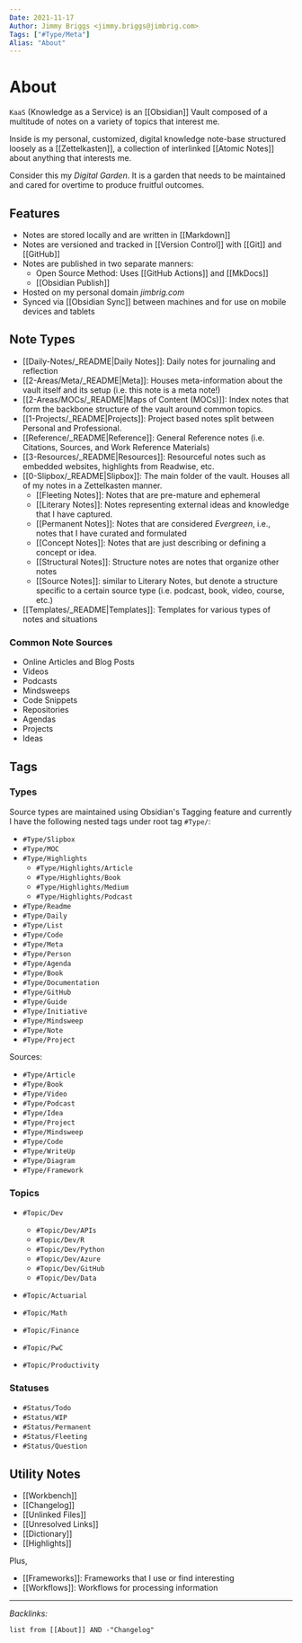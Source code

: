 ```yaml
---
Date: 2021-11-17
Author: Jimmy Briggs <jimmy.briggs@jimbrig.com>
Tags: ["#Type/Meta"]
Alias: "About"
---
```


# About
  

`KaaS` (Knowledge as a Service) is an [[Obsidian]] Vault composed of a multitude of notes on a variety of topics that interest me.

Inside is my personal, customized, digital knowledge note-base structured loosely as a [[Zettelkasten]], a collection of interlinked [[Atomic Notes]] about anything that interests me.

Consider this my *Digital Garden*. It is a garden that needs to be maintained and cared for overtime to produce fruitful outcomes.

## Features

- Notes are stored locally and are written in [[Markdown]]
- Notes are versioned and tracked in [[Version Control]] with [[Git]] and [[GitHub]]
- Notes are published in two separate manners: 
	- Open Source Method: Uses [[GitHub Actions]] and [[MkDocs]] 
	- [[Obsidian Publish]]
- Hosted on my personal domain *jimbrig.com*
- Synced via [[Obsidian Sync]] between machines and for use on mobile devices and tablets  

## Note Types

- [[Daily-Notes/_README|Daily Notes]]: Daily notes for journaling and reflection
- [[2-Areas/Meta/_README|Meta]]: Houses meta-information about the vault itself and its setup (i.e. this note is a meta note!)
- [[2-Areas/MOCs/_README|Maps of Content (MOCs)]]: Index notes that form the backbone structure of the vault around common topics.
- [[1-Projects/_README|Projects]]: Project based notes split between Personal and Professional.
- [[Reference/_README|Reference]]: General Reference notes (i.e. Citations, Sources, and Work Reference Materials)
- [[3-Resources/_README|Resources]]: Resourceful notes such as embedded websites, highlights from Readwise, etc.
- [[0-Slipbox/_README|Slipbox]]: The main folder of the vault. Houses all of my notes in a Zettelkasten manner. 
	- [[Fleeting Notes]]: Notes that are pre-mature and ephemeral
	- [[Literary Notes]]: Notes representing external ideas and knowledge that I have captured.
	- [[Permanent Notes]]: Notes that are considered *Evergreen*, i.e., notes that I have curated and formulated
	- [[Concept Notes]]: Notes that are just describing or defining a concept or idea.
	- [[Structural Notes]]: Structure notes are notes that organize other notes
	- [[Source Notes]]: similar to Literary Notes, but denote a structure specific to a certain source type (i.e. podcast, book, video, course, etc.)
- [[Templates/_README|Templates]]: Templates for various types of notes and situations


### Common Note Sources

- Online Articles and Blog Posts
- Videos
- Podcasts
- Mindsweeps
- Code Snippets
- Repositories
- Agendas
- Projects
- Ideas

## Tags

### Types

Source types are maintained using Obsidian's Tagging feature and currently I have the following nested tags under root tag `#Type/`:

- `#Type/Slipbox`
- `#Type/MOC`
- `#Type/Highlights`
	- `#Type/Highlights/Article`
	- `#Type/Highlights/Book`
	- `#Type/Highlights/Medium`
	- `#Type/Highlights/Podcast`
- `#Type/Readme`
- `#Type/Daily`
- `#Type/List`
- `#Type/Code`
- `#Type/Meta`
- `#Type/Person`
- `#Type/Agenda`
- `#Type/Book`
- `#Type/Documentation`
- `#Type/GitHub`
- `#Type/Guide`
- `#Type/Initiative`
- `#Type/Mindsweep`
- `#Type/Note`
- `#Type/Project`

Sources:

- `#Type/Article`
- `#Type/Book`
- `#Type/Video`
- `#Type/Podcast`
- `#Type/Idea`
- `#Type/Project`
- `#Type/Mindsweep`
- `#Type/Code`
- `#Type/WriteUp`
- `#Type/Diagram`
- `#Type/Framework`

### Topics

- `#Topic/Dev`
	- `#Topic/Dev/APIs`
	- `#Topic/Dev/R`
	- `#Topic/Dev/Python`
	- `#Topic/Dev/Azure`
	- `#Topic/Dev/GitHub`
	- `#Topic/Dev/Data`

- `#Topic/Actuarial`
- `#Topic/Math`
- `#Topic/Finance`
- `#Topic/PwC`
- `#Topic/Productivity`

### Statuses

- `#Status/Todo`
- `#Status/WIP`
- `#Status/Permanent`
- `#Status/Fleeting`
- `#Status/Question`


## Utility Notes

- [[Workbench]]
- [[Changelog]]
- [[Unlinked Files]]
- [[Unresolved Links]]
- [[Dictionary]]
- [[Highlights]]
  

Plus,  

- [[Frameworks]]: Frameworks that I use or find interesting
- [[Workflows]]: Workflows for processing information

***

*Backlinks:*

```dataview
list from [[About]] AND -"Changelog"
```